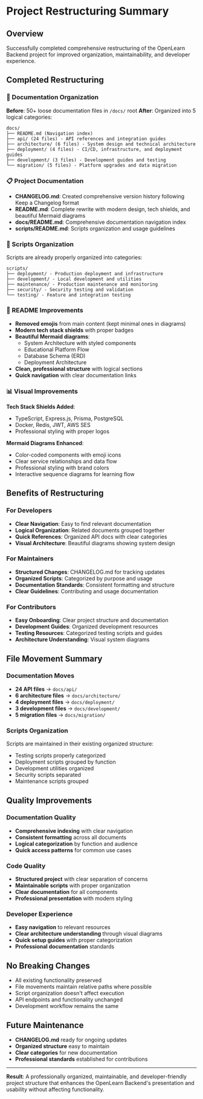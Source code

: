 # Project Restructuring Summary

## Overview
Successfully completed comprehensive restructuring of the OpenLearn Backend project for improved organization, maintainability, and developer experience.

## Completed Restructuring

### 📁 Documentation Organization
**Before**: 50+ loose documentation files in `/docs/` root
**After**: Organized into 5 logical categories:

```
docs/
├── README.md (Navigation index)
├── api/ (24 files) - API references and integration guides
├── architecture/ (6 files) - System design and technical architecture  
├── deployment/ (4 files) - CI/CD, infrastructure, and deployment guides
├── development/ (3 files) - Development guides and testing
└── migration/ (5 files) - Platform upgrades and data migration
```

### 📋 Project Documentation
- **CHANGELOG.md**: Created comprehensive version history following Keep a Changelog format
- **README.md**: Complete rewrite with modern design, tech shields, and beautiful Mermaid diagrams
- **docs/README.md**: Comprehensive documentation navigation index
- **scripts/README.md**: Scripts organization and usage guidelines

### 🔧 Scripts Organization  
Scripts are already properly organized into categories:
```
scripts/
├── deployment/ - Production deployment and infrastructure
├── development/ - Local development and utilities
├── maintenance/ - Production maintenance and monitoring
├── security/ - Security testing and validation
└── testing/ - Feature and integration testing
```

### 🎨 README Improvements
- **Removed emojis** from main content (kept minimal ones in diagrams)
- **Modern tech stack shields** with proper badges
- **Beautiful Mermaid diagrams**:
  - System Architecture with styled components
  - Educational Platform Flow
  - Database Schema (ERD)
  - Deployment Architecture
- **Clean, professional structure** with logical sections
- **Quick navigation** with clear documentation links

### 📊 Visual Improvements
**Tech Stack Shields Added**:
- TypeScript, Express.js, Prisma, PostgreSQL
- Docker, Redis, JWT, AWS SES
- Professional styling with proper logos

**Mermaid Diagrams Enhanced**:
- Color-coded components with emoji icons
- Clear service relationships and data flow
- Professional styling with brand colors
- Interactive sequence diagrams for learning flow

## Benefits of Restructuring

### For Developers
- **Clear Navigation**: Easy to find relevant documentation
- **Logical Organization**: Related documents grouped together
- **Quick References**: Organized API docs with clear categories
- **Visual Architecture**: Beautiful diagrams showing system design

### For Maintainers
- **Structured Changes**: CHANGELOG.md for tracking updates
- **Organized Scripts**: Categorized by purpose and usage
- **Documentation Standards**: Consistent formatting and structure
- **Clear Guidelines**: Contributing and usage documentation

### For Contributors
- **Easy Onboarding**: Clear project structure and documentation
- **Development Guides**: Organized development resources
- **Testing Resources**: Categorized testing scripts and guides
- **Architecture Understanding**: Visual system diagrams

## File Movement Summary

### Documentation Moves
- **24 API files** → `docs/api/`
- **6 architecture files** → `docs/architecture/`
- **4 deployment files** → `docs/deployment/`
- **3 development files** → `docs/development/`
- **5 migration files** → `docs/migration/`

### Scripts Organization
Scripts are maintained in their existing organized structure:
- Testing scripts properly categorized
- Deployment scripts grouped by function
- Development utilities organized
- Security scripts separated
- Maintenance scripts grouped

## Quality Improvements

### Documentation Quality
- **Comprehensive indexing** with clear navigation
- **Consistent formatting** across all documents
- **Logical categorization** by function and audience
- **Quick access patterns** for common use cases

### Code Quality
- **Structured project** with clear separation of concerns
- **Maintainable scripts** with proper organization
- **Clear documentation** for all components
- **Professional presentation** with modern styling

### Developer Experience
- **Easy navigation** to relevant resources
- **Clear architecture understanding** through visual diagrams
- **Quick setup guides** with proper categorization
- **Professional documentation** standards

## No Breaking Changes
- All existing functionality preserved
- File movements maintain relative paths where possible
- Script organization doesn't affect execution
- API endpoints and functionality unchanged
- Development workflow remains the same

## Future Maintenance
- **CHANGELOG.md** ready for ongoing updates
- **Organized structure** easy to maintain
- **Clear categories** for new documentation
- **Professional standards** established for contributions

---

**Result**: A professionally organized, maintainable, and developer-friendly project structure that enhances the OpenLearn Backend's presentation and usability without affecting functionality.
